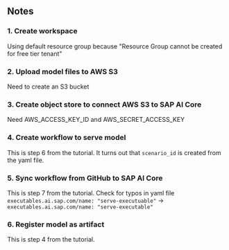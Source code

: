 ## Notes

### 1. Create workspace
Using default resource group because "Resource Group cannot be created for free tier tenant"

### 2. Upload model files to AWS S3
Need to create an S3 bucket

### 3. Create object store to connect AWS S3 to SAP AI Core
Need AWS_ACCESS_KEY_ID and AWS_SECRET_ACCESS_KEY

### 4. Create workflow to serve model
This is step 6 from the tutorial.
It turns out that `scenario_id` is created from the yaml file.

### 5. Sync workflow from GitHub to SAP AI Core
This is step 7 from the tutorial.
Check for typos in yaml file
`executables.ai.sap.com/name: "serve-executuable"` -> `executables.ai.sap.com/name: "serve-executable"`

### 6. Register model as artifact
This is step 4 from the tutorial.


